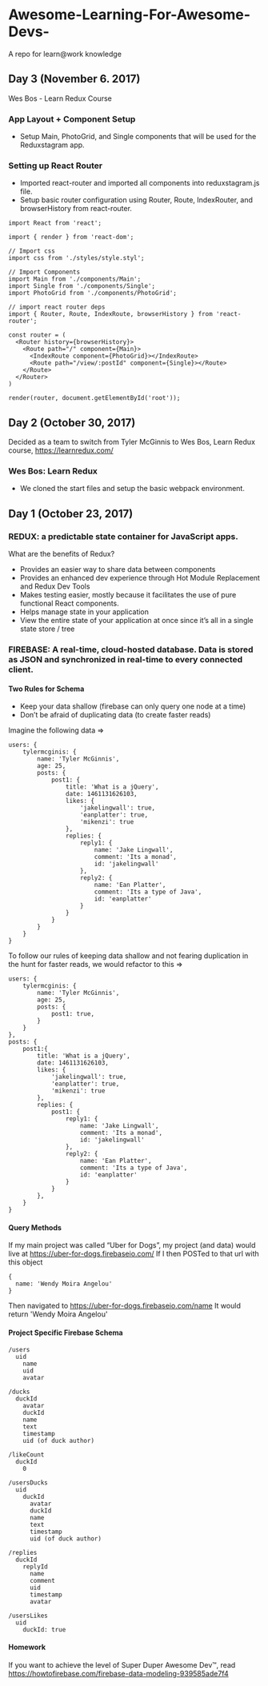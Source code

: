# Awesome-Learning-For-Awesome-Devs-
A repo for learn@work knowledge

## Day 3 (November 6. 2017)
Wes Bos - Learn Redux Course
### App Layout + Component Setup
* Setup Main, PhotoGrid, and Single components that will be used for the Reduxstagram app.

### Setting up React Router
* Imported react-router and imported all components into reduxstagram.js file.
* Setup basic router configuration using Router, Route, IndexRouter, and browserHistory from react-router.
```
import React from 'react';

import { render } from 'react-dom';

// Import css
import css from './styles/style.styl';

// Import Components
import Main from './components/Main';
import Single from './components/Single';
import PhotoGrid from './components/PhotoGrid';

// import react router deps
import { Router, Route, IndexRoute, browserHistory } from 'react-router';

const router = (
  <Router history={browserHistory}>
    <Route path="/" component={Main}>
      <IndexRoute component={PhotoGrid}></IndexRoute>
      <Route path="/view/:postId" component={Single}></Route>
    </Route>
  </Router>
)

render(router, document.getElementById('root'));
```

## Day 2 (October 30, 2017)
Decided as a team to switch from Tyler McGinnis to Wes Bos, Learn Redux course, https://learnredux.com/

### Wes Bos: Learn Redux
* We cloned the start files and setup the basic webpack environment.

## Day 1 (October 23, 2017)

### REDUX: a predictable state container for JavaScript apps.

What are the benefits of Redux?
* Provides an easier way to share data between components
* Provides an enhanced dev experience through Hot Module Replacement and Redux Dev Tools
* Makes testing easier, mostly because it facilitates the use of pure functional React components.
* Helps manage state in your application 
* View the entire state of your application at once since it’s all in a single state store / tree

### FIREBASE: A real-time, cloud-hosted database. Data is stored as JSON and synchronized in real-time to every connected client.

#### Two Rules for Schema

* Keep your data shallow (firebase can only query one node at a time)
* Don’t be afraid of duplicating data (to create faster reads)

Imagine the following data =>
```
users: {
    tylermcginis: {
        name: 'Tyler McGinnis',
        age: 25,
        posts: {
            post1: {
                title: 'What is a jQuery',
                date: 1461131626103,
                likes: {
                    'jakelingwall': true,
                    'eanplatter': true,
                    'mikenzi': true
                },
                replies: {
                    reply1: {
                        name: 'Jake Lingwall',
                        comment: 'Its a monad',
                        id: 'jakelingwall'
                    },
                    reply2: {
                        name: 'Ean Platter',
                        comment: 'Its a type of Java',
                        id: 'eanplatter'
                    }
                }
            }
        }
    }
}
```
To follow our rules of keeping data shallow and not fearing duplication in the hunt for faster reads, we would refactor to this =>
```
users: {
    tylermcginis: {
        name: 'Tyler McGinnis',
        age: 25,
        posts: {
            post1: true,
        }
    }
},
posts: {
    post1:{
        title: 'What is a jQuery',
        date: 1461131626103,
        likes: {
            'jakelingwall': true,
            'eanplatter': true,
            'mikenzi': true
        },
        replies: {
            post1: {
                reply1: {
                    name: 'Jake Lingwall',
                    comment: 'Its a monad',
                    id: 'jakelingwall'
                },
                reply2: {
                    name: 'Ean Platter',
                    comment: 'Its a type of Java',
                    id: 'eanplatter'
                }
            }
        },
    }
}
```
#### Query Methods
If my main project was called “Uber for Dogs”, my project (and data) would live at https://uber-for-dogs.firebaseio.com/
If I then POSTed to that url with this object 
```
{
  name: 'Wendy Moira Angelou'
}
```
Then navigated to https://uber-for-dogs.firebaseio.com/name
It would return 'Wendy Moira Angelou'

#### Project Specific Firebase Schema
```
/users
  uid
    name
    uid
    avatar

/ducks
  duckId
    avatar
    duckId
    name
    text
    timestamp
    uid (of duck author)

/likeCount
  duckId
    0

/usersDucks
  uid
    duckId
      avatar
      duckId
      name
      text
      timestamp
      uid (of duck author)

/replies
  duckId
    replyId
      name
      comment
      uid
      timestamp
      avatar

/usersLikes
  uid
    duckId: true
```
#### Homework
If you want to achieve the level of Super Duper Awesome Dev™, read https://howtofirebase.com/firebase-data-modeling-939585ade7f4

